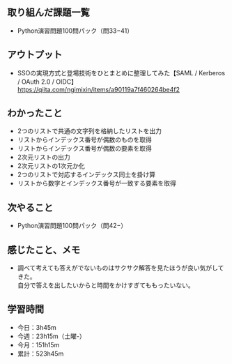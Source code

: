 ## 取り組んだ課題一覧
- Python演習問題100問パック（問33−41）
## アウトプット
- SSOの実現方式と登場技術をひとまとめに整理してみた【SAML / Kerberos / OAuth 2.0 / OIDC】   
https://qiita.com/ngimixin/items/a90119a7f460264be4f2
## わかったこと
- 2つのリストで共通の文字列を格納したリストを出力
- リストからインデックス番号が偶数のものを取得
- リストからインデックス番号が偶数の要素を取得
- 2次元リストの出力
- 2次元リストの1次元か化
- 2つのリストで対応するインデックス同士を掛け算
- リストから数字とインデックス番号が一致する要素を取得        
## 次やること
- Python演習問題100問パック（問42−）
## 感じたこと、メモ
- 調べて考えても答えがでないものはサクサク解答を見たほうが良い気がしてきた。  
自分で答えを出したいからと時間をかけすぎてももったいない。
## 学習時間
- 今日：3h45m
- 今週：23h15m（土曜-）
- 今月：151h15m
- 累計：523h45m